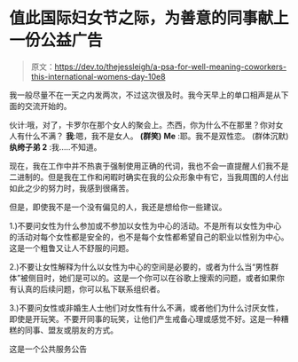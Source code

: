 # 值此国际妇女节之际，为善意的同事献上一份公益广告

> 原文：<https://dev.to/thejessleigh/a-psa-for-well-meaning-coworkers-this-international-womens-day-10e8>

我一般尽量不在一天之内发两次，不过这次很及时。我今天早上的单口相声是从下面的交流开始的。

伙计:哦，对了，卡罗尔在那个女人的聚会上。杰西，你为什么不在那里？你对女人有什么不满？
**我**:嗯，我不是女人。
**(群笑)**
**Me** :耶。我不是双性恋。
(群体沉默)
**纨绔子弟 2** :我.....不知道。

现在，我在工作中并不热衷于强制使用正确的代词，我也不会一直提醒人们我不是二进制的。但是我在工作和闲暇时确实在我的公众形象中有它，当我周围的人付出如此之少的努力时，我感到很痛苦。

但是，即使我不是一个没有偏见的人，我还是想给你一些建议。

1.)不要问女性为什么参加或不参加以女性为中心的活动。不是所有以女性为中心的活动对每个女性都是安全的，也不是每个女性都希望自己的职业以性别为中心。这是一个粗鲁又让人不舒服的问题。

2.)不要让女性解释为什么以女性为中心的空间是必要的，或者为什么当“男性群体”被侧目时，她们是可以的。这是一个你可以在谷歌上搜索的问题，或者如果你有认真的后续问题，你可以私下联系组织者。

3.)不要问女性或非婚生人士他们对女性有什么不满，或者他们为什么讨厌女性，即使是开玩笑。不要开同事的玩笑，让他们产生戒备心理或感觉不好。这是一种糟糕的同事、盟友或朋友的方式。

这是一个公共服务公告

###